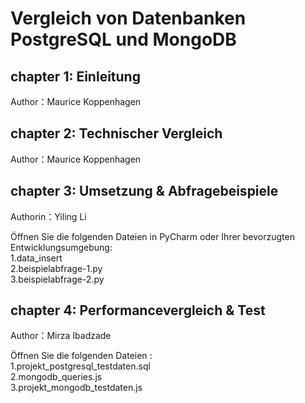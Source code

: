 
# Vergleich von Datenbanken PostgreSQL und MongoDB

## chapter 1: Einleitung 
Author：Maurice Koppenhagen<br>


## chapter 2: Technischer Vergleich 
Author：Maurice Koppenhagen<br>


## chapter 3: Umsetzung & Abfragebeispiele
Authorin：Yiling Li<br>

Öffnen Sie die folgenden Dateien in PyCharm oder Ihrer bevorzugten Entwicklungsumgebung: <br>
1.data_insert <br>
2.beispielabfrage-1.py <br>
3.beispielabfrage-2.py <br>



## chapter 4: Performancevergleich & Test
Author：Mirza Ibadzade<br>

Öffnen Sie die folgenden Dateien : <br>
1.projekt_postgresql_testdaten.sql <br>
2.mongodb_queries.js <br>
3.projekt_mongodb_testdaten.js <br>
